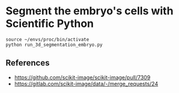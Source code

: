 # Segment the embryo's cells with Scientific Python

    source ~/envs/proc/bin/activate
    python run_3d_segmentation_embryo.py

## References

* https://github.com/scikit-image/scikit-image/pull/7309
* https://gitlab.com/scikit-image/data/-/merge_requests/24
